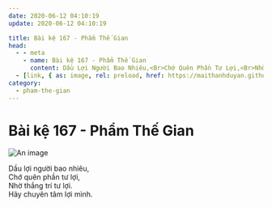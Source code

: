 ```yaml
---
date: 2020-06-12 04:10:19
update: 2020-06-12 04:10:19

title: Bài kệ 167 - Phẩm Thế Gian
head:
  - - meta
    - name: Bài kệ 167 - Phẩm Thế Gian
      content: Dầu Lợi Người Bao Nhiêu,<Br>Chớ Quên Phần Tư Lợi,<Br>Nhờ Thắng Trí Tư Lợi.<Br>Hãy Chuyên Tâm Lợi Mình.<Br>
  - [link, { as: image, rel: preload, href: https://maithanhduyan.github.io/kinh-phap-cu/img/pham-the-gian/pham-the-gian-167.jpg }]
category:
  - pham-the-gian
---
```


# Bài kệ 167 - Phẩm Thế Gian

![An image](/img/pham-the-gian/pham-the-gian-167.jpg)

Dầu lợi người bao nhiêu,<br>Chớ quên phần tư lợi,<br>Nhờ thắng trí tư lợi.<br>Hãy chuyên tâm lợi mình.<br>
